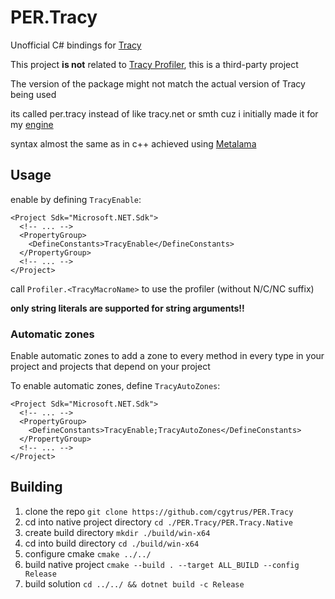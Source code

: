 # PER.Tracy

Unofficial C# bindings for [Tracy](https://github.com/wolfpld/tracy)

This project **is not** related to [Tracy Profiler](https://github.com/wolfpld/tracy), this is a third-party project

The version of the package might not match the actual version of Tracy being used

its called per.tracy instead of like tracy.net or smth cuz
i initially made it for my [engine](https://github.com/ppr-game/PPR)

syntax almost the same as in c++ achieved using [Metalama](https://www.postsharp.net/metalama)

## Usage

enable by defining `TracyEnable`:

```msbuild
<Project Sdk="Microsoft.NET.Sdk">
  <!-- ... -->
  <PropertyGroup>
    <DefineConstants>TracyEnable</DefineConstants>
  </PropertyGroup>
  <!-- ... -->
</Project>
```

call `Profiler.<TracyMacroName>` to use the profiler (without N/C/NC suffix)

**only string literals are supported for string arguments!!**

### Automatic zones

Enable automatic zones to add a zone to every method in every type in your project
and projects that depend on your project

To enable automatic zones, define `TracyAutoZones`:

```msbuild
<Project Sdk="Microsoft.NET.Sdk">
  <!-- ... -->
  <PropertyGroup>
    <DefineConstants>TracyEnable;TracyAutoZones</DefineConstants>
  </PropertyGroup>
  <!-- ... -->
</Project>
```

## Building

1. clone the repo `git clone https://github.com/cgytrus/PER.Tracy`
2. cd into native project directory `cd ./PER.Tracy/PER.Tracy.Native`
3. create build directory `mkdir ./build/win-x64`
4. cd into build directory `cd ./build/win-x64`
5. configure cmake `cmake ../../`
6. build native project `cmake --build . --target ALL_BUILD --config Release`
7. build solution `cd ../../ && dotnet build -c Release`
